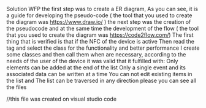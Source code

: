 Solution WFP
the first step was to create a ER diagram, As you can see, it is a guide for developing the pseudo-code ( the tool that you used to create the diagram was https://www.draw.io/ )
the next step was the creation of the pseudocode and at the same time the development of the flow
( the tool that you used to create the diagram was https://code2flow.com/)
The first thing that is verified is that if the NFC of the device is active
Then read the tag and select the class
for the functionality and better performance  I create some classes and then call them when are necessary, according to the needs of the user of the device
it was valid that it fulfilled with:
Only elements can be added at the end of the list
Only a single event and its associated data can be written at a time
You can not edit existing items in the list and The list can be traversed in any direction
please you can see all the files

//this file was created on visual studio code
